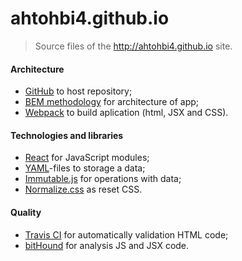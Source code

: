ahtohbi4.github.io
==

> Source files of the http://ahtohbi4.github.io site.

#### Architecture
 * [GitHub](https://github.com/ahtohbi4/ahtohbi4.github.io) to host repository;
 * [BEM methodology](https://en.bem.info/method/) for architecture of app;
 * [Webpack](http://webpack.github.io/docs/) to build aplication (html, JSX and CSS).

#### Technologies and libraries
 * [React](https://facebook.github.io/react/) for JavaScript modules;
 * [YAML](http://yaml.org/)-files to storage a data;
 * [Immutable.js](https://facebook.github.io/immutable-js/) for operations with data;
 * [Normalize.css](https://necolas.github.io/normalize.css/) as reset CSS.

#### Quality
 * [Travis CI](https://travis-ci.org/) for automatically validation HTML code;
 * [bitHound](https://www.bithound.io/) for analysis JS and JSX code.
